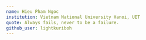 ```yaml
---  
name: Hieu Pham Ngoc  
institution: Vietnam National University Hanoi, UET  
quote: Always fails, never to be a failure.  
github_user: lightkuriboh  
---  
```


